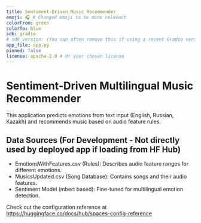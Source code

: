 ```yaml
---
title: Sentiment-Driven Music Recommender
emoji: 🎧 # Changed emoji to be more relevant
colorFrom: green
colorTo: blue
sdk: gradio
# sdk_version: (You can often remove this if using a recent Gradio version specified in requirements.txt)
app_file: app.py
pinned: false
license: apache-2.0 # Or your chosen license
---
```


# Sentiment-Driven Multilingual Music Recommender

This application predicts emotions from text input (English, Russian, Kazakh) and recommends music based on audio feature rules.

## Data Sources (For Development - Not directly used by deployed app if loading from HF Hub)
* EmotionsWithFeatures.csv (Rules): Describes audio feature ranges for different emotions.
* MusicsUpdated.csv (Song Database): Contains songs and their audio features.
* Sentiment Model (mbert based): Fine-tuned for multilingual emotion detection.

Check out the configuration reference at https://huggingface.co/docs/hub/spaces-config-reference